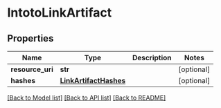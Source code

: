 # IntotoLinkArtifact

## Properties
Name | Type | Description | Notes
------------ | ------------- | ------------- | -------------
**resource_uri** | **str** |  | [optional] 
**hashes** | [**LinkArtifactHashes**](LinkArtifactHashes.md) |  | [optional] 

[[Back to Model list]](../README.md#documentation-for-models) [[Back to API list]](../README.md#documentation-for-api-endpoints) [[Back to README]](../README.md)


